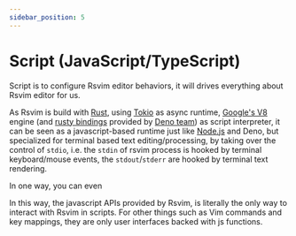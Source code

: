 ```yaml
---
sidebar_position: 5
---
```


# Script (JavaScript/TypeScript)

Script is to configure Rsvim editor behaviors, it will drives everything about Rsvim editor for us.

As Rsvim is build with [Rust](https://www.rust-lang.org/), using [Tokio](https://tokio.rs/) as async runtime, [Google's V8](https://v8.dev/) engine (and [rusty bindings](https://github.com/denoland/rusty_v8) provided by [Deno team](https://deno.com/)) as script interpreter, it can be seen as a javascript-based runtime just like [Node.js](https://nodejs.org/en) and Deno, but specialized for terminal based text editing/processing, by taking over the control of `stdio`, i.e. the `stdin` of rsvim process is hooked by terminal keyboard/mouse events, the `stdout`/`stderr` are hooked by terminal text rendering.

In one way, you can even

In this way, the javascript APIs provided by Rsvim, is literally the only way to interact with Rsvim in scripts. For other things such as Vim commands and key mappings, they are only user interfaces backed with js functions.
